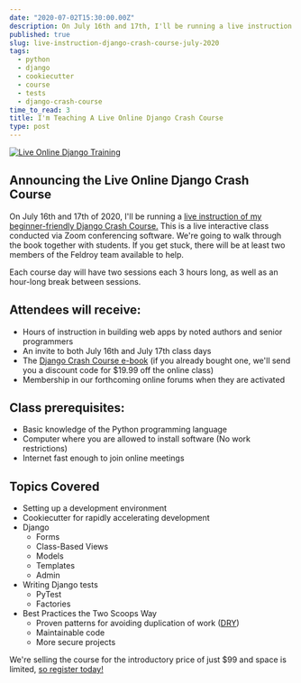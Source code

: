 ```yaml
---
date: "2020-07-02T15:30:00.00Z"
description: On July 16th and 17th, I'll be running a live instruction of my beginner-friendly Django Crash Course. This is a live interactive class conducted via Zoom conferencing software. We're going to walk through the book together with students. If you get stuck, there will be at least two members of the Feldroy team available to help. 
published: true
slug: live-instruction-django-crash-course-july-2020
tags:
  - python
  - django
  - cookiecutter
  - course  
  - tests
  - django-crash-course
time_to_read: 3
title: I'm Teaching A Live Online Django Crash Course
type: post
---
```


[![Live Online Django Training](https://daniel.feldroy.com/images/dcc-online-training.png)](https://www.feldroy.com/products/django-crash-course?variant=32232086175831)

## Announcing the Live Online Django Crash Course

On July 16th and 17th of 2020, I'll be running a [live instruction of my beginner-friendly Django Crash Course.](https://www.feldroy.com/products/django-crash-course?variant=32232086175831) This is a live interactive class conducted via Zoom conferencing software. We're going to walk through the book together with students. If you get stuck, there will be at least two members of the Feldroy team available to help.

Each course day will have two sessions each 3 hours long, as well as an hour-long break between sessions.

## Attendees will receive:

- Hours of instruction in building web apps by noted authors and senior programmers
- An invite to both July 16th and July 17th class days
- The [Django Crash Course e-book](https://www.feldroy.com/products/django-crash-course) (if you already bought one, we'll send you a discount code for $19.99 off the online class)
- Membership in our forthcoming online forums when they are activated

## Class prerequisites:

- Basic knowledge of the Python programming language
- Computer where you are allowed to install software (No work restrictions)
- Internet fast enough to join online meetings

## Topics Covered

- Setting up a development environment
- Cookiecutter for rapidly accelerating development 
- Django
  - Forms
  - Class-Based Views
  - Models
  - Templates
  - Admin
- Writing Django tests
  - PyTest
  - Factories
- Best Practices the Two Scoops Way
  - Proven patterns for avoiding duplication of work ([DRY](https://en.wikipedia.org/wiki/Don%27t_repeat_yourself))  
  - Maintainable code
  - More secure projects

We're selling the course for the introductory price of just $99 and space is limited, [so register today!](https://www.feldroy.com/products/django-crash-course?variant=32232086175831)